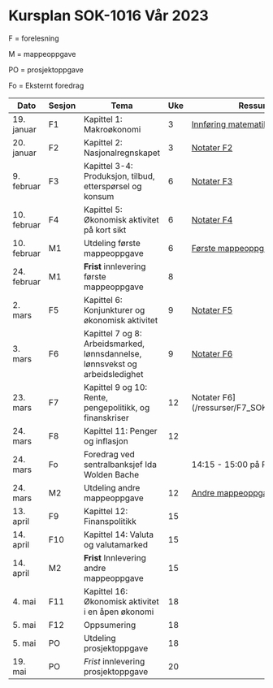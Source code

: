 #  Kursplan SOK-1016 Vår 2023

F = forelesning             

M = mappeoppgave

PO = prosjektoppgave

Fo = Eksternt foredrag

|Dato <img width=100/>| Sesjon <img width=80/>   | Tema                                                              | Uke  | Ressurser <img width=200/>  |
|--------|----------------|----------------------------------------------------------------------|-----------|--------------------------------------|
|19. januar   |F1| Kapittel 1: Makroøkonomi   | 3 | [Innføring matematikk](/ressurser/hefte.pdf), [lysbilder](/ressurser/F1_SOK1016_V23.pdf)| 
|20. januar   |F2| Kapittel 2: Nasjonalregnskapet  | 3 | [Notater F2](/ressurser/F2_SOK1016_V23.pdf) |
|9. februar   |F3| Kapittel 3-4: Produksjon, tilbud, etterspørsel og konsum | 6 | [Notater F3](/ressurser/F3_SOK1016_V23.pdf)  |
|10. februar  |F4| Kapittel 5: Økonomisk aktivitet på kort sikt | 6 | [Notater F4](/ressurser/F4_SOK1016_V23.pdf)|
|10. februar  |M1| Utdeling første mappeoppgave | 6 |[Første mappeoppgave](/ressurser/M1_SOK1016_V23.pdf)|
|24. februar  |M1| **Frist** innlevering første mappeoppgave | 8 ||
|2. mars      |F5| Kapittel 6: Konjunkturer og økonomisk aktivitet| 9 |[Notater F5](/ressurser/F5_SOK1016_V23.pdf)|
|3. mars      |F6| Kapittel 7 og 8: Arbeidsmarked, lønnsdannelse, lønnsvekst og arbeidsledighet | 9 |[Notater F6](/ressurser/F6_SOK1016_V23.pdf)|
|23. mars     |F7| Kapittel 9 og 10: Rente, pengepolitikk, og finanskriser | 12 |Notater F6](/ressurser/F7_SOK1016_V23.pdf)|
|24. mars     |F8|Kapittel 11: Penger og inflasjon |12 ||
|24. mars     |Fo| Foredrag ved sentralbanksjef Ida Wolden Bache | | 14:15 - 15:00 på Perspektivet|
|24. mars  |M2| Utdeling andre mappeoppgave | 12 |[Andre mappeoppgave](/ressurser/M2_SOK1016_V23.pdf)|
|13. april    |F9| Kapittel 12: Finanspolitikk | 15||
|14. april    |F10| Kapittel 14: Valuta og valutamarked | 15 || 
|14. april  |M2| **Frist** Innlevering andre mappeoppgave | 15 ||
|4. mai       |F11|Kapittel 16: Økonomisk aktivitet i en åpen økonomi  | 18 ||
|5. mai       |F12|Oppsumering |18 ||
|5. mai  |PO| Utdeling prosjektoppgave | 18 ||
|19. mai  |PO| *Frist* innlevering prosjektoppgave | 20 ||

